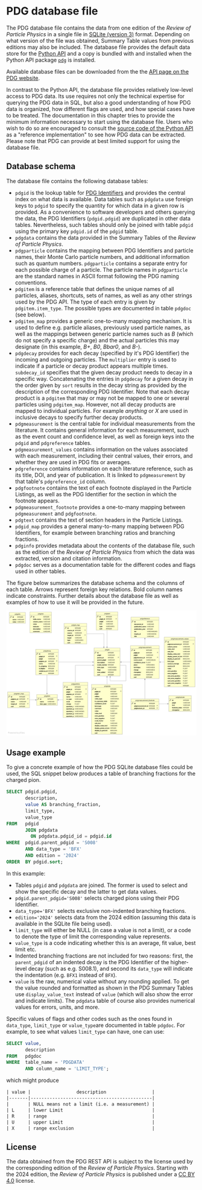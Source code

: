 # PDG database file

The PDG database file contains the data from one edition of the *Review of Particle Physics*
in a single file in [SQLite (version 3)](https://sqlite.org/index.html) format.
Depending on what version of the file was obtained, Summary Table values from previous
editions may also be included.
The database file provides the default data store for the [Python API](pythonapi.md) and a copy is bundled
with and installed when the Python API package [`pdg`](https://pypi.org/project/pdg/) is installed.

Available database files can be downloaded from the
the [API page on the PDG website](https://pdg.lbl.gov/api).

In contrast to the Python API, the database file provides relatively low-level access to PDG data.
Its use requires not only the technical expertise for querying the PDG data in SQL, but also a good understanding
of how PDG data is organized, how different flags are used, and how special cases have to be treated.
The documentation in this chapter tries to provide the minimum information necessary to start using the database
file. Users who wish to do so are encouraged to consult the
[source code of the Python API](https://github.com/particledatagroup/api) 
as a "reference implementation" to see how PDG data can be extracted.
Please note that PDG can provide at best limited support for using the database file.

## Database schema

The database file contains the following database tables:

* `pdgid` is the lookup table for [PDG Identifiers](pdgidentifiers.md) and provides the central index
  on what data is available. Data tables such as `pdgdata` use foreign keys to `pdgid` to specify
  the quantity for which data in a given row is provided. As a convenience to software developers
  and others querying the data, the PDG Identifiers (`pdgid.pdgid`) are duplicated in other data tables.
  Nevertheless, such tables should only be joined with table `pdgid` using the primary key `pdgid.id` of the `pdgid` table.
* `pdgdata` contains the data provided in the Summary Tables of the *Review of Particle Physics*.
* `pdgparticle` contains the mapping between PDG Identifiers and particle names, their Monte Carlo
  particle numbers, and additional information such as quantum numbers. `pdgparticle` contains a separate
  entry for each possible charge of a particle. The particle names in `pdgparticle` are the standard names
  in ASCII format following the PDG naming conventions. 
* `pdgitem` is a reference table that defines the unique names of all particles, aliases, shortcuts,
  sets of names, as well as any other strings used by the PDG API.
  The type of each entry is given by `pdgitem.item_type`.
  The possible types are documented in table `pdgdoc` (see below).
* `pdgitem_map` provides a generic one-to-many mapping mechanism. It is used to define e.g. particle
  aliases, previously used particle names, as well as the mappings between generic particle
  names such as _B_ (which do not specify a specific charge) and the actual particles this may designate
  (in this example, _B+_, _B0_, _Bbar0_, and _B-_).
* `pdgdecay` provides for each decay (specified by it's PDG Identifier) the incoming and outgoing particles. The `multiplier` entry is
  used to indicate if a particle or decay product appears multiple times. `subdecay_id` specifies that
  the given decay product needs to decay in a specific way. Concatenating the entries in `pdgdecay` for
  a given decay in the order given by `sort` results in the decay string as provided by the description
  of the corresponding PDG Identifier.
  Note that each decay product is a `pdgitem` that may or may not be mapped to one or several
  particles using `pdgitem_map`. However, not all decay products are mapped to individual particles.
  For example _anything_ or _X_ are used in inclusive decays to specify further decay products.
* `pdgmeasurement` is the central table for individual measurements from the
  literature. It contains general information for each measurement, such as the
  event count and confidence level, as well as foreign keys into the `pdgid` and
  `pdgreference` tables.
* `pdgmeasurement_values` contains information on the values associated with
  each measurement, including their central values, their errors, and whether
  they are used in PDG fits or averages.
* `pdgreference` contains information on each literature reference, such as its
  title, DOI, and year of publication. It is linked to `pdgmeasurement` by that
  table's `pdgreference_id` column.
* `pdgfootnote` contains the text of each footnote displayed in the Particle
  Listings, as well as the PDG Identifier for the section in which the footnote
  appears.
* `pdgmeasurement_footnote` provides a one-to-many mapping between
  `pdgmeasurement` and `pdgfootnote`.
* `pdgtext` contains the text of section headers in the Particle Listings.
* `pdgid_map` provides a general many-to-many mapping between PDG Identifiers,
  for example between branching ratios and branching fractions.
* `pdginfo` provides metadata about the contents of the database file, such as the edition of the
  _Review of Particle Physics_ from which the data was extracted, version and citation information.
* `pdgdoc` serves as a documentation table for the different codes and flags used in other tables.

The figure below summarizes the database schema and the columns of each table.
Arrows represent foreign key relations. Bold column names indicate constraints.
Further details about the database file as well as examples of how to use it will be provided in the future.

![Schema of the SQLite database file](schema-v0.3.png "Schema of the SQLite database file")

## Usage example

To give a concrete example of how the PDG SQLite database files could be used, the SQL snippet below produces a table of
branching fractions for the charged pion.

```sql
SELECT pdgid.pdgid,
       description,
       value AS branching_fraction,
       limit_type,
       value_type
FROM   pdgid
       JOIN pdgdata
         ON pdgdata.pdgid_id = pdgid.id
WHERE  pdgid.parent_pdgid = 'S008'
       AND data_type = 'BFX'
       AND edition = '2024'
ORDER  BY pdgid.sort;
```
In this example:
- Tables `pdgid` and `pdgdata` are joined. The former is used to select and show the specific decay and the latter to get data values.
- `pdgid.parent_pdgid='S008'` selects charged pions using their PDG Identifier.
- `data_type='BFX'` selects exclusive non-indented branching fractions.
- `edition='2024'` selects data from the 2024 edition (assuming this data is available in the SQLite file being used).
- `limit_type` will either be NULL (in case a value is not a limit), or a code to denote the type of limit the corresponding value represents.
- `value_type` is a code indicating whether this is an average, fit value, best limit etc.
- Indented branching fractions are not included for two reasons: first, the `parent_pdgid` of an indented decay is the PDG
  Identifier of the higher-level decay (such as e.g. S008.1), and second its `data_type` will indicate the indentation (e.g. `BFX1` instead of `BFX`).
- `value` is the raw, numerical value without any rounding applied. To get the
  value rounded and formatted as shown in the PDG Summary Tables use `display_value_text` instead of `value`
  (which will also show the error and indicate limits). The `pdgdata` table of course also provides numerical values
  for errors, units, and more.

Specific values of flags and other codes such as the ones found in `data_type`, `limit_type` or `value_type`are documented in table `pdgdoc`.
For example, to see what values `limit_type` can have, one can use:
```sql
SELECT value,
       description
FROM   pdgdoc
WHERE  table_name = 'PDGDATA'
       AND column_name = 'LIMIT_TYPE';  
```
which might produce
```
| value |                 description                 |
|-------|---------------------------------------------|
|       | NULL means not a limit (i.e. a measurement) |
| L     | lower Limit                                 |
| R     | range                                       |
| U     | upper Limit                                 |
| X     | range exclusion                             |
```

## License

The data obtained from the PDG REST API is subject to the license used by the corresponding edition
of the _Review of Particle Physics_. 
Starting with the 2024 edition, the _Review of Particle Physics_ is published under a
[CC BY 4.0](https://creativecommons.org/licenses/by/4.0/) license.
